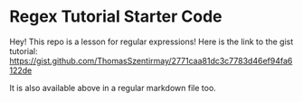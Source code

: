 # Regex Tutorial Starter Code

Hey! This repo is a lesson for regular expressions! Here is the link to the gist tutorial: https://gist.github.com/ThomasSzentirmay/2771caa81dc3c7783d46ef94fa6122de

It is also available above in a regular markdown file too.
